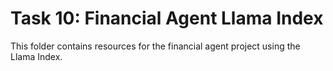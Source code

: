 # Task 10: Financial Agent Llama Index

This folder contains resources for the financial agent project using the Llama Index.

